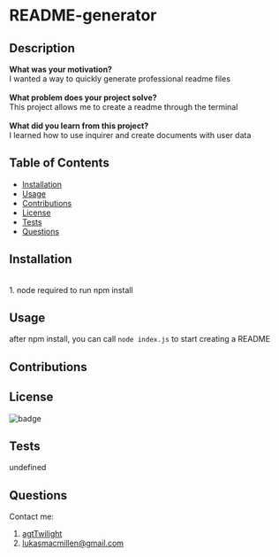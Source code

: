 
# README-generator

## Description
**What was your motivation?** <br>
I wanted a way to quickly generate professional readme files <br><br>
**What problem does your project solve?** <br>
This project allows me to create a readme through the terminal <br><br>
**What did you learn from this project?** <br>
I learned how to use inquirer and create documents with user data
        
## Table of Contents
- [Installation](#installation)
- [Usage](#usage)
- [Contributions](#contributions)
- [License](#license)
- [Tests](#tests)
- [Questions](#questions)
        
## Installation
<br>1. node required to run npm install
        
## Usage
after npm install, you can call `node index.js` to start creating a README
        
## Contributions

        
## License
![badge](https://img.shields.io/badge/License-MIT-yellow.svg)
        
## Tests
undefined
        
## Questions
Contact me: 
1. [agtTwilight](https://github.com/agtTwilight)
2. [lukasmacmillen@gmail.com](mailto:lukasmacmillen@gmail.com)